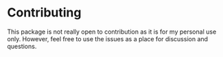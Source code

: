 # Contributing

This package is not really open to contribution as it is for my personal use only. However, feel free to use the issues as a place for discussion and questions.